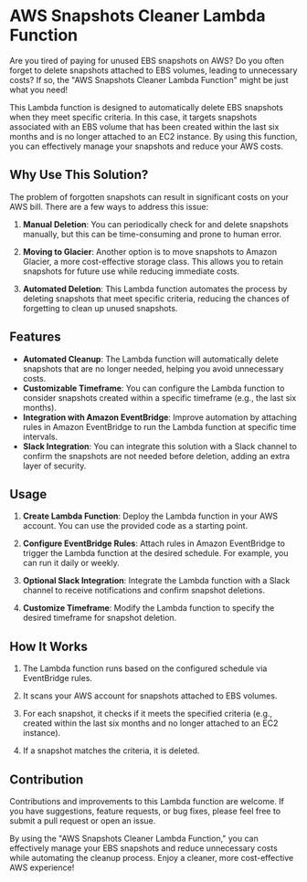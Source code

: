 # AWS Snapshots Cleaner Lambda Function

Are you tired of paying for unused EBS snapshots on AWS? Do you often forget to delete snapshots attached to EBS volumes, leading to unnecessary costs? If so, the "AWS Snapshots Cleaner Lambda Function" might be just what you need!

This Lambda function is designed to automatically delete EBS snapshots when they meet specific criteria. In this case, it targets snapshots associated with an EBS volume that has been created within the last six months and is no longer attached to an EC2 instance. By using this function, you can effectively manage your snapshots and reduce your AWS costs.

## Why Use This Solution?

The problem of forgotten snapshots can result in significant costs on your AWS bill. There are a few ways to address this issue:

1. **Manual Deletion**: You can periodically check for and delete snapshots manually, but this can be time-consuming and prone to human error.

2. **Moving to Glacier**: Another option is to move snapshots to Amazon Glacier, a more cost-effective storage class. This allows you to retain snapshots for future use while reducing immediate costs.

3. **Automated Deletion**: This Lambda function automates the process by deleting snapshots that meet specific criteria, reducing the chances of forgetting to clean up unused snapshots.

## Features

- **Automated Cleanup**: The Lambda function will automatically delete snapshots that are no longer needed, helping you avoid unnecessary costs.
- **Customizable Timeframe**: You can configure the Lambda function to consider snapshots created within a specific timeframe (e.g., the last six months).
- **Integration with Amazon EventBridge**: Improve automation by attaching rules in Amazon EventBridge to run the Lambda function at specific time intervals.
- **Slack Integration**: You can integrate this solution with a Slack channel to confirm the snapshots are not needed before deletion, adding an extra layer of security.

## Usage

1. **Create Lambda Function**: Deploy the Lambda function in your AWS account. You can use the provided code as a starting point.

2. **Configure EventBridge Rules**: Attach rules in Amazon EventBridge to trigger the Lambda function at the desired schedule. For example, you can run it daily or weekly.

3. **Optional Slack Integration**: Integrate the Lambda function with a Slack channel to receive notifications and confirm snapshot deletions.

4. **Customize Timeframe**: Modify the Lambda function to specify the desired timeframe for snapshot deletion.

## How It Works

1. The Lambda function runs based on the configured schedule via EventBridge rules.

2. It scans your AWS account for snapshots attached to EBS volumes.

3. For each snapshot, it checks if it meets the specified criteria (e.g., created within the last six months and no longer attached to an EC2 instance).

4. If a snapshot matches the criteria, it is deleted.

## Contribution

Contributions and improvements to this Lambda function are welcome. If you have suggestions, feature requests, or bug fixes, please feel free to submit a pull request or open an issue.

By using the "AWS Snapshots Cleaner Lambda Function," you can effectively manage your EBS snapshots and reduce unnecessary costs while automating the cleanup process. Enjoy a cleaner, more cost-effective AWS experience!
